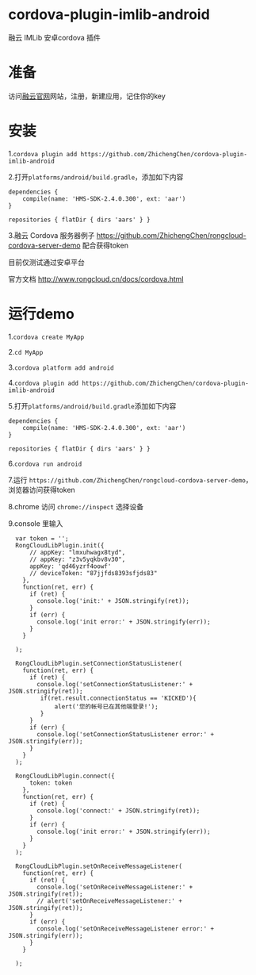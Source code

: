 # cordova-plugin-imlib-android

融云 IMLib 安卓cordova 插件

# 准备

访问[融云官网](https://rongcloud.cn)网站，注册，新建应用，记住你的key

# 安装

1.`cordova plugin add https://github.com/ZhichengChen/cordova-plugin-imlib-android`


2.打开`platforms/android/build.gradle`，添加如下内容

    dependencies {
        compile(name: 'HMS-SDK-2.4.0.300', ext: 'aar')
    }

    repositories { flatDir { dirs 'aars' } }

3.融云 Cordova 服务器例子 https://github.com/ZhichengChen/rongcloud-cordova-server-demo 配合获得token

目前仅测试通过安卓平台

官方文档 http://www.rongcloud.cn/docs/cordova.html

# 运行demo

1.`cordova create MyApp`

2.`cd MyApp`

3.`cordova platform add android`

4.`cordova plugin add https://github.com/ZhichengChen/cordova-plugin-imlib-android`

5.打开`platforms/android/build.gradle`添加如下内容

    dependencies {
        compile(name: 'HMS-SDK-2.4.0.300', ext: 'aar')
    }

    repositories { flatDir { dirs 'aars' } }
    
6.`cordova run android`

7.运行 `https://github.com/ZhichengChen/rongcloud-cordova-server-demo`，浏览器访问获得token

8.chrome 访问 `chrome://inspect` 选择设备

9.console 里输入

      var token = '';
      RongCloudLibPlugin.init({
          // appKey: "lmxuhwagx8tyd",
          // appKey: "z3v5yqkbv8v30",
          appKey: 'qd46yzrf4oowf'
          // deviceToken: "87jjfds8393sfjds83"
        },
        function(ret, err) {
          if (ret) {
            console.log('init:' + JSON.stringify(ret));
          }
          if (err) {
            console.log('init error:' + JSON.stringify(err));
          }
        }

      );

      RongCloudLibPlugin.setConnectionStatusListener(
        function(ret, err) {
          if (ret) {
            console.log('setConnectionStatusListener:' + JSON.stringify(ret));
             if(ret.result.connectionStatus == 'KICKED'){
                 alert('您的帐号已在其他端登录!');
             }
          }
          if (err) {
            console.log('setConnectionStatusListener error:' + JSON.stringify(err));
          }
        }
      );

      RongCloudLibPlugin.connect({
          token: token
        },
        function(ret, err) {
          if (ret) {
            console.log('connect:' + JSON.stringify(ret));
          }
          if (err) {
            console.log('init error:' + JSON.stringify(err));
          }
        }
      );

      RongCloudLibPlugin.setOnReceiveMessageListener(
        function(ret, err) {
          if (ret) {
            console.log('setOnReceiveMessageListener:' + JSON.stringify(ret));
            // alert('setOnReceiveMessageListener:' + JSON.stringify(ret));
          }
          if (err) {
            console.log('setOnReceiveMessageListener error:' + JSON.stringify(err));
          }
        }

      );
